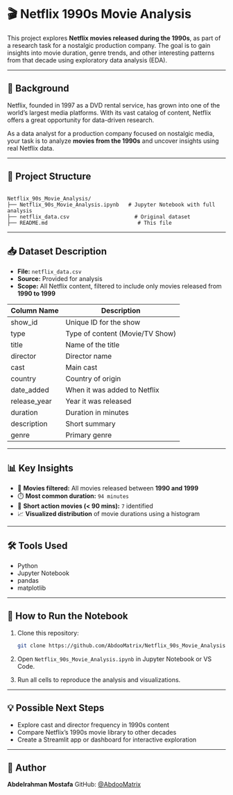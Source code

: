 # 🎬 Netflix 1990s Movie Analysis

This project explores **Netflix movies released during the 1990s**, as part of a research task for a nostalgic production company. The goal is to gain insights into movie duration, genre trends, and other interesting patterns from that decade using exploratory data analysis (EDA).

---

## 📌 Background

Netflix, founded in 1997 as a DVD rental service, has grown into one of the world’s largest media platforms. With its vast catalog of content, Netflix offers a great opportunity for data-driven research.

As a data analyst for a production company focused on nostalgic media, your task is to analyze **movies from the 1990s** and uncover insights using real Netflix data.

---

## 📂 Project Structure

```

Netflix_90s_Movie_Analysis/
├── Netflix_90s_Movie_Analysis.ipynb   # Jupyter Notebook with full analysis
├── netflix_data.csv                     # Original dataset
├── README.md                             # This file

````

---

## 📥 Dataset Description

- **File:** `netflix_data.csv`
- **Source:** Provided for analysis
- **Scope:** All Netflix content, filtered to include only movies released from **1990 to 1999**

| Column Name     | Description                     |
|------------------|---------------------------------|
| show_id          | Unique ID for the show          |
| type             | Type of content (Movie/TV Show) |
| title            | Name of the title               |
| director         | Director name                   |
| cast             | Main cast                       |
| country          | Country of origin               |
| date_added       | When it was added to Netflix    |
| release_year     | Year it was released            |
| duration         | Duration in minutes             |
| description      | Short summary                   |
| genre            | Primary genre                   |

---

## 📊 Key Insights

- 📅 **Movies filtered:** All movies released between **1990 and 1999**
- ⏱️ **Most common duration:** `94 minutes`
- 🔫 **Short action movies (< 90 mins):** `7` identified
- 📈 **Visualized distribution** of movie durations using a histogram

---

## 🛠️ Tools Used

- Python
- Jupyter Notebook
- pandas
- matplotlib

---

## 🚀 How to Run the Notebook

1. Clone this repository:
   ```bash
   git clone https://github.com/AbdooMatrix/Netflix_90s_Movie_Analysis.git

2. Open `Netflix_90s_Movie_Analysis.ipynb` in Jupyter Notebook or VS Code.

3. Run all cells to reproduce the analysis and visualizations.

---

## 💡 Possible Next Steps

* Explore cast and director frequency in 1990s content
* Compare Netflix’s 1990s movie library to other decades
* Create a Streamlit app or dashboard for interactive exploration

---

## 👤 Author

**Abdelrahman Mostafa**
GitHub: [@AbdooMatrix](https://github.com/AbdooMatrix)
